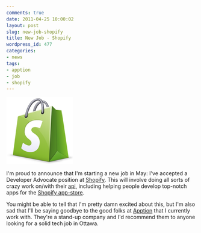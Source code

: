 ```yaml
---
comments: true
date: 2011-04-25 10:00:02
layout: post
slug: new-job-shopify
title: New Job - Shopify
wordpress_id: 477
categories:
- news
tags:
- apption
- job
- shopify
---
```


![](/a/2011-04-25-new-job-shopify/Shopify_logo.png)

I'm proud to announce that I'm starting a new job in May: I've accepted a Developer Advocate position at [Shopify](http://shopify.com). This will involve doing all sorts of crazy work on/with their [api](http://api.shopify.com/), including helping people develop top-notch apps for the [Shopify app-store](http://shopify.com/tour/appstore).

You might be able to tell that I'm pretty damn excited about this, but I'm also sad that I'll be saying goodbye to the good folks at [Apption](http://apption.com) that I currently work with. They're a stand-up company and I'd recommend them to anyone looking for a solid tech job in Ottawa.
